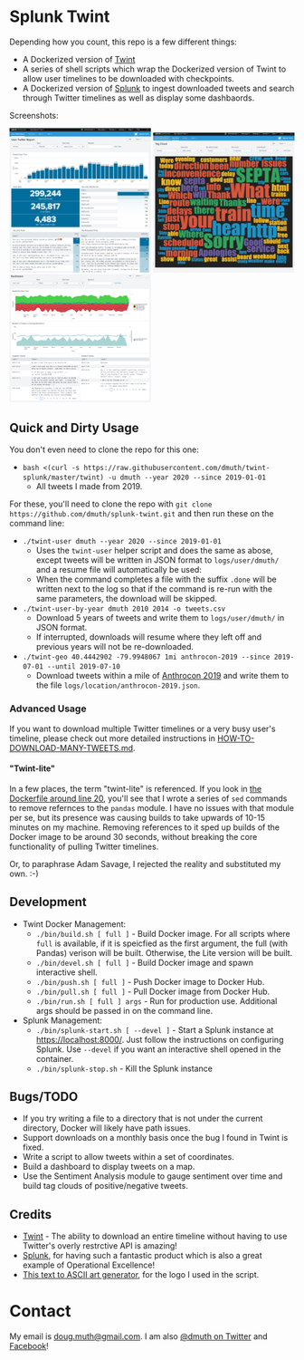 
# Splunk Twint

Depending how you count, this repo is a few different things:

- A Dockerized version of <a href="https://github.com/twintproject/twint">Twint</a>
- A series of shell scripts which wrap the Dockerized version of Twint to allow user timelines to be downloaded with checkpoints.
- A Dockerized version of <a href="https://www.splunk.com/">Splunk</a> to ingest downloaded tweets
and search through Twitter timelines as well as display some dashbaords.

Screenshots:

<a href="img/splunk-twint-septa-social.png"><img src="img/splunk-twint-septa-social.png" width="250" alt="Twitter Dashboard for @SEPTA_Social on Twitter"/></a>
<a href="img/splunk-twint-septa-social-tag-cloud.png"><img src="img/splunk-twint-septa-social-tag-cloud.png" width="250" alt="Tag Cloud for @SEPTA_Social on Twitter" /></a>
<a href="img/splunk-twint-dmuth-sentiment.png"><img src="img/splunk-twint-dmuth-sentiment.png" width="250" alt="Twitter Sentiment Dashbaord for @dmuth on Twitter"/></a>


## Quick and Dirty Usage

You don't even need to clone the repo for this one:

- `bash <(curl -s https://raw.githubusercontent.com/dmuth/twint-splunk/master/twint) -u dmuth --year 2020 --since 2019-01-01`
   - All tweets I made from 2019.

For these, you'll need to clone the repo with `git clone https://github.com/dmuth/splunk-twint.git` and then run these on the command line:

- `./twint-user dmuth --year 2020 --since 2019-01-01`
   - Uses the `twint-user` helper script and does the same as abose, except tweets will be written in JSON format to `logs/user/dmuth/` and a resume file will automatically be used:
   - When the command completes a file with the suffix `.done` will be written next to the log so that if the command is re-run with the same parameters, the download will be skipped.
- `./twint-user-by-year dmuth 2010 2014 -o tweets.csv`
   - Download 5 years of tweets and write them to `logs/user/dmuth/` in JSON format.
   - If interrupted, downloads will resume where they left off and previous years will not be re-downloaded.
- `./twint-geo 40.4442902 -79.9948067 1mi anthrocon-2019 --since 2019-07-01 --until 2019-07-10`
   - Download tweets within a mile of <a href="https://pittsburgh.cbslocal.com/2019/07/04/anthrocon-2019-kicks-off-in-downtown-pittsburgh/">Anthrocon 2019</a> and write them to the file `logs/location/anthrocon-2019.json`.


### Advanced Usage

If you want to download multiple Twitter timelines or a very busy user's timeline,
please check out more detailed instructions in <a href="HOW-TO-DOWNLOAD-MANY-TWEETS.md">HOW-TO-DOWNLOAD-MANY-TWEETS.md</a>.


#### "Twint-lite"

In a few places, the term "twint-lite" is referenced.  If you look in 
<a href="Dockerfile-lite#L20">the Dockerfile around line 20</a>, you'll see that I wrote
a series of `sed` commands to remove refernces to the `pandas` module.  I have no issues
with that module per se, but its presence was causing builds to take upwards of 10-15 minutes
on my machine.  Removing references to it sped up builds of the Docker image to be around 30 seconds,
without breaking the core functionality of pulling Twitter timelines.

Or, to paraphrase Adam Savage, I rejected the reality and substituted my own. :-)


## Development

- Twint Docker Management:
   - `./bin/build.sh [ full ]` - Build Docker image. For all scripts where `full` is available, if it is speicfied as the first argument, the full (with Pandas) verison will be built.  Otherwise, the Lite version will be built.
   - `./bin/devel.sh [ full ]` - Build Docker image and spawn interactive shell.
   - `./bin/push.sh [ full ]` - Push Docker image to Docker Hub.
   - `./bin/pull.sh [ full ]` - Pull Docker image from Docker Hub.
   - `./bin/run.sh [ full ] args` - Run for production use. Additional args should be passed in on the command line.
- Splunk Management:
   - `./bin/splunk-start.sh [ --devel ]` - Start a Splunk instance at <a href="https://localhost:8000">https://localhost:8000/</a>.  Just follow the instructions on configuring Splunk. Use `--devel` if you want an interactive shell opened in the container.
   - `./bin/splunk-stop.sh` - Kill the Splunk instance


## Bugs/TODO

- If you try writing a file to a directory that is not under the current directory, Docker will likely have path issues.
- Support downloads on a monthly basis once the bug I found in Twint is fixed.
- Write a script to allow tweets within a set of coordinates.
- Build a dashboard to display tweets on a map.
- Use the Sentiment Analysis module to gauge sentiment over time and build tag clouds of positive/negative tweets.


## Credits

- <a href="https://github.com/twintproject/twint">Twint</a> - The ability to download an entire timeline without having to use Twitter's overly restrctive API is amazing!
- <a href="http://www.splunk.com/">Splunk</a>, for having such a fantastic product which is also a great example of Operational Excellence!
- <a href="http://patorjk.com/software/taag/#p=display&h=0&v=0&f=Standard&t=Splunk%20Lab">This text to ASCII art generator</a>, for the logo I used in the script.


# Contact

My email is doug.muth@gmail.com.  I am also <a href="http://twitter.com/dmuth">@dmuth on Twitter</a> 
and <a href="http://facebook.com/dmuth">Facebook</a>!

